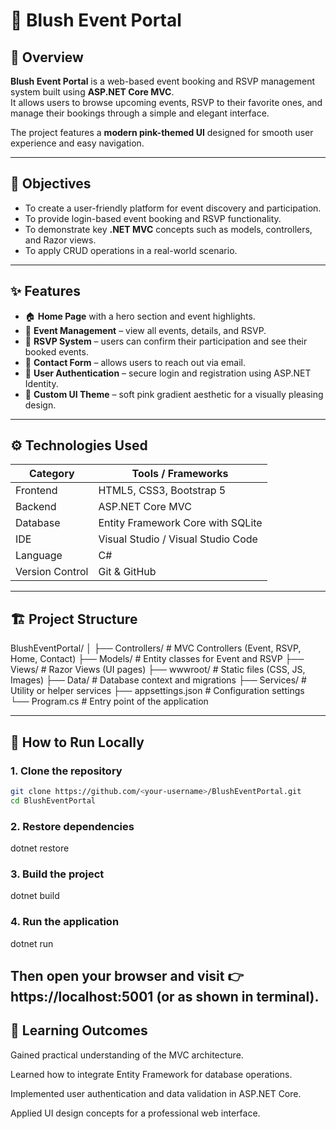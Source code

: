 # 🌸 Blush Event Portal

## 📖 Overview
**Blush Event Portal** is a web-based event booking and RSVP management system built using **ASP.NET Core MVC**.  
It allows users to browse upcoming events, RSVP to their favorite ones, and manage their bookings through a simple and elegant interface.

The project features a **modern pink-themed UI** designed for smooth user experience and easy navigation.

---

## 🎯 Objectives
- To create a user-friendly platform for event discovery and participation.  
- To provide login-based event booking and RSVP functionality.  
- To demonstrate key **.NET MVC** concepts such as models, controllers, and Razor views.  
- To apply CRUD operations in a real-world scenario.  

---

## ✨ Features
- 🏠 **Home Page** with a hero section and event highlights.  
- 📅 **Event Management** – view all events, details, and RSVP.  
- 💌 **RSVP System** – users can confirm their participation and see their booked events.  
- 📧 **Contact Form** – allows users to reach out via email.  
- 🔐 **User Authentication** – secure login and registration using ASP.NET Identity.  
- 🎨 **Custom UI Theme** – soft pink gradient aesthetic for a visually pleasing design.  

---

## ⚙️ Technologies Used

| Category | Tools / Frameworks |
|-----------|--------------------|
| Frontend | HTML5, CSS3, Bootstrap 5 |
| Backend | ASP.NET Core MVC |
| Database | Entity Framework Core with SQLite |
| IDE | Visual Studio / Visual Studio Code |
| Language | C# |
| Version Control | Git & GitHub |

---

## 🏗️ Project Structure

BlushEventPortal/
│
├── Controllers/ # MVC Controllers (Event, RSVP, Home, Contact)
├── Models/ # Entity classes for Event and RSVP
├── Views/ # Razor Views (UI pages)
├── wwwroot/ # Static files (CSS, JS, Images)
├── Data/ # Database context and migrations
├── Services/ # Utility or helper services
├── appsettings.json # Configuration settings
└── Program.cs # Entry point of the application

---

## 🚀 How to Run Locally

### 1. Clone the repository
```bash
git clone https://github.com/<your-username>/BlushEventPortal.git
cd BlushEventPortal
```

### 2. Restore dependencies
dotnet restore

### 3. Build the project
dotnet build

### 4. Run the application
dotnet run


Then open your browser and visit 👉 https://localhost:5001
 (or as shown in terminal).
---
## 🧠 Learning Outcomes

Gained practical understanding of the MVC architecture.

Learned how to integrate Entity Framework for database operations.

Implemented user authentication and data validation in ASP.NET Core.

Applied UI design concepts for a professional web interface.
